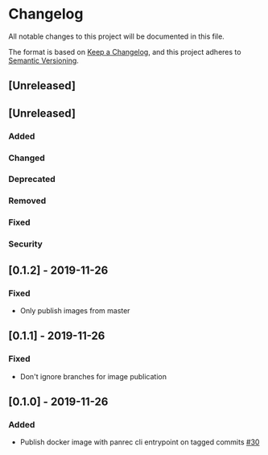 # Changelog
All notable changes to this project will be documented in this file.

The format is based on [Keep a Changelog](https://keepachangelog.com/en/1.0.0/),
and this project adheres to [Semantic Versioning](https://semver.org/spec/v2.0.0.html).

## [Unreleased]

## [Unreleased]

### Added

### Changed

### Deprecated

### Removed

### Fixed

### Security

## [0.1.2] - 2019-11-26

### Fixed

- Only publish images from master

## [0.1.1] - 2019-11-26

### Fixed

- Don't ignore branches for image publication

## [0.1.0] - 2019-11-26

### Added

- Publish docker image with panrec cli entrypoint on tagged commits [#30](https://github.com/jisantuc/panrec/pull/30)
